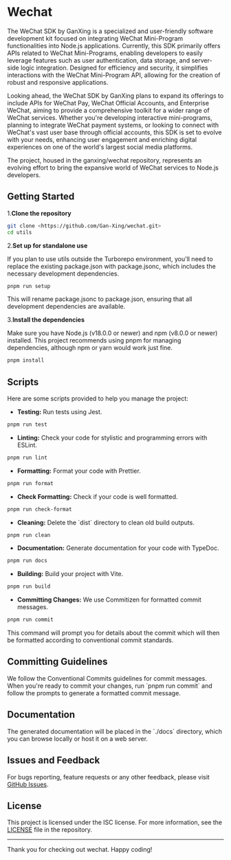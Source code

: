 # Wechat

The WeChat SDK by GanXing is a specialized and user-friendly software development kit focused on integrating WeChat Mini-Program functionalities into Node.js applications. Currently, this SDK primarily offers APIs related to WeChat Mini-Programs, enabling developers to easily leverage features such as user authentication, data storage, and server-side logic integration. Designed for efficiency and security, it simplifies interactions with the WeChat Mini-Program API, allowing for the creation of robust and responsive applications.

Looking ahead, the WeChat SDK by GanXing plans to expand its offerings to include APIs for WeChat Pay, WeChat Official Accounts, and Enterprise WeChat, aiming to provide a comprehensive toolkit for a wider range of WeChat services. Whether you're developing interactive mini-programs, planning to integrate WeChat payment systems, or looking to connect with WeChat's vast user base through official accounts, this SDK is set to evolve with your needs, enhancing user engagement and enriching digital experiences on one of the world's largest social media platforms.

The project, housed in the ganxing/wechat repository, represents an evolving effort to bring the expansive world of WeChat services to Node.js developers.

## Getting Started

1.**Clone the repository**

```bash
git clone <https://github.com/Gan-Xing/wechat.git>
cd utils
```

2.**Set up for standalone use**

If you plan to use utils outside the Turborepo environment, you'll need to replace the existing package.json with package.jsonc, which includes the necessary development dependencies.

```bash
pnpm run setup
```

This will rename package.jsonc to package.json, ensuring that all development dependencies are available.

3.**Install the dependencies**

Make sure you have Node.js (v18.0.0 or newer) and npm (v8.0.0 or newer) installed. This project recommends using pnpm for managing dependencies, although npm or yarn would work just fine.

```bash
pnpm install
```

## Scripts

Here are some scripts provided to help you manage the project:

- **Testing:** Run tests using Jest.

```bash
pnpm run test
```

- **Linting:** Check your code for stylistic and programming errors with ESLint.

```bash
pnpm run lint
```

- **Formatting:** Format your code with Prettier.

```bash
pnpm run format
```

- **Check Formatting:** Check if your code is well formatted.

```bash
pnpm run check-format
```

- **Cleaning:** Delete the \`dist\` directory to clean old build outputs.

```bash
pnpm run clean
```

- **Documentation:** Generate documentation for your code with TypeDoc.

```bash
pnpm run docs
```

- **Building:** Build your project with Vite.

```bash
pnpm run build
```

- **Committing Changes:** We use Commitizen for formatted commit messages.

```bash
pnpm run commit
```

This command will prompt you for details about the commit which will then be formatted according to conventional commit standards.

## Committing Guidelines

We follow the Conventional Commits guidelines for commit messages. When you're ready to commit your changes, run \`pnpm run commit\` and follow the prompts to generate a formatted commit message.

## Documentation

The generated documentation will be placed in the \`./docs\` directory, which you can browse locally or host it on a web server.

## Issues and Feedback

For bugs reporting, feature requests or any other feedback, please visit [GitHub Issues](https://github.com/Gan-Xing/wechat/issues).

## License

This project is licensed under the ISC license. For more information, see the [LICENSE](LICENSE) file in the repository.

---

Thank you for checking out wechat. Happy coding!
